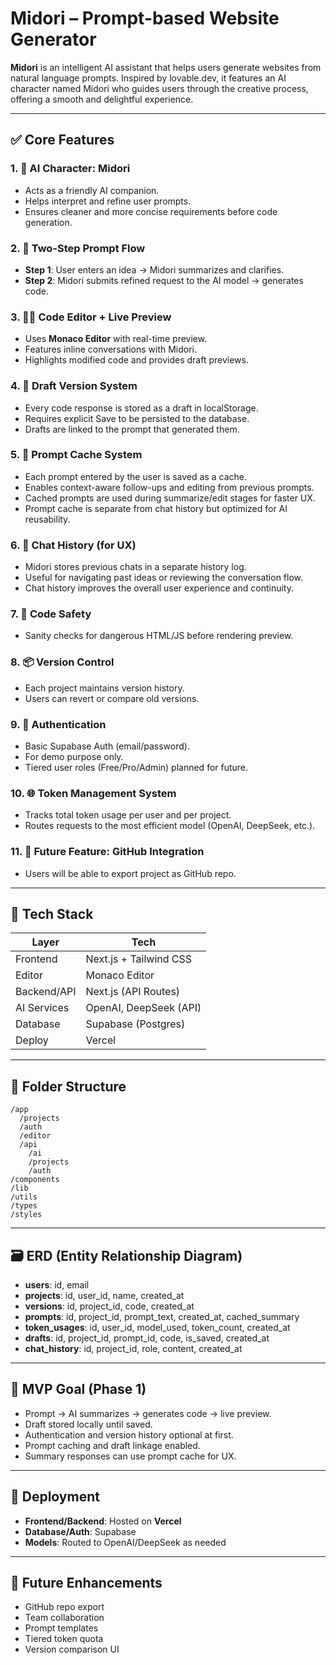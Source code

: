 #  Midori – Prompt-based Website Generator

**Midori** is an intelligent AI assistant that helps users generate websites from natural language prompts. Inspired by lovable.dev, it features an AI character named Midori who guides users through the creative process, offering a smooth and delightful experience.

---

## ✅ Core Features

### 1. 🧠 AI Character: Midori

- Acts as a friendly AI companion.
- Helps interpret and refine user prompts.
- Ensures cleaner and more concise requirements before code generation.

### 2. 💬 Two-Step Prompt Flow

- **Step 1**: User enters an idea → Midori summarizes and clarifies.
- **Step 2**: Midori submits refined request to the AI model → generates code.

### 3. 🧑‍💻 Code Editor + Live Preview

- Uses **Monaco Editor** with real-time preview.
- Features inline conversations with Midori.
- Highlights modified code and provides draft previews.

### 4. 📝 Draft Version System

- Every code response is stored as a draft in localStorage.
- Requires explicit Save to be persisted to the database.
- Drafts are linked to the prompt that generated them.

### 5. 🧾 Prompt Cache System

- Each prompt entered by the user is saved as a cache.
- Enables context-aware follow-ups and editing from previous prompts.
- Cached prompts are used during summarize/edit stages for faster UX.
- Prompt cache is separate from chat history but optimized for AI reusability.

### 6. 💬 Chat History (for UX)

- Midori stores previous chats in a separate history log.
- Useful for navigating past ideas or reviewing the conversation flow.
- Chat history improves the overall user experience and continuity.

### 7. 🧷 Code Safety

- Sanity checks for dangerous HTML/JS before rendering preview.

### 8. 📦 Version Control

- Each project maintains version history.
- Users can revert or compare old versions.

### 9. 🔐 Authentication

- Basic Supabase Auth (email/password).
- For demo purpose only.
- Tiered user roles (Free/Pro/Admin) planned for future.

### 10. 🌐 Token Management System

- Tracks total token usage per user and per project.
- Routes requests to the most efficient model (OpenAI, DeepSeek, etc.).

### 11. 📁 Future Feature: GitHub Integration

- Users will be able to export project as GitHub repo.

---

## 🧱 Tech Stack

| Layer       | Tech                   |
| ----------- | ---------------------- |
| Frontend    | Next.js + Tailwind CSS |
| Editor      | Monaco Editor          |
| Backend/API | Next.js (API Routes)   |
| AI Services | OpenAI, DeepSeek (API) |
| Database    | Supabase (Postgres)    |
| Deploy      | Vercel                 |

---

## 📁 Folder Structure

```
/app
  /projects
  /auth
  /editor
  /api
    /ai
    /projects
    /auth
/components
/lib
/utils
/types
/styles
```

---

## 🗃️ ERD (Entity Relationship Diagram)

- **users**: id, email
- **projects**: id, user\_id, name, created\_at
- **versions**: id, project\_id, code, created\_at
- **prompts**: id, project\_id, prompt\_text, created\_at, cached\_summary
- **token\_usages**: id, user\_id, model\_used, token\_count, created\_at
- **drafts**: id, project\_id, prompt\_id, code, is\_saved, created\_at
- **chat\_history**: id, project\_id, role, content, created\_at

---

## 🚀 MVP Goal (Phase 1)

- Prompt → AI summarizes → generates code → live preview.
- Draft stored locally until saved.
- Authentication and version history optional at first.
- Prompt caching and draft linkage enabled.
- Summary responses can use prompt cache for UX.

---

## 📌 Deployment

- **Frontend/Backend**: Hosted on **Vercel**
- **Database/Auth**: Supabase
- **Models**: Routed to OpenAI/DeepSeek as needed

---

## 🔮 Future Enhancements

- GitHub repo export
- Team collaboration
- Prompt templates
- Tiered token quota
- Version comparison UI
